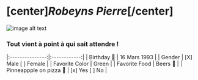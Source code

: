 # [center]*Robeyns Pierre*[/center]
![image alt text](/Pierre.png)

### Tout vient à point à qui sait attendre !
|:---------------:|:------------:|
| Birthday :tada: | 16 Mars 1993 |
| Gender | [X] Male [ ] Female |
| Favorite Color | Green |
| Favorite Food | Beers :beer: |
| Pinneappple on pizza :pizza: | [x] Yes [ ] No |


